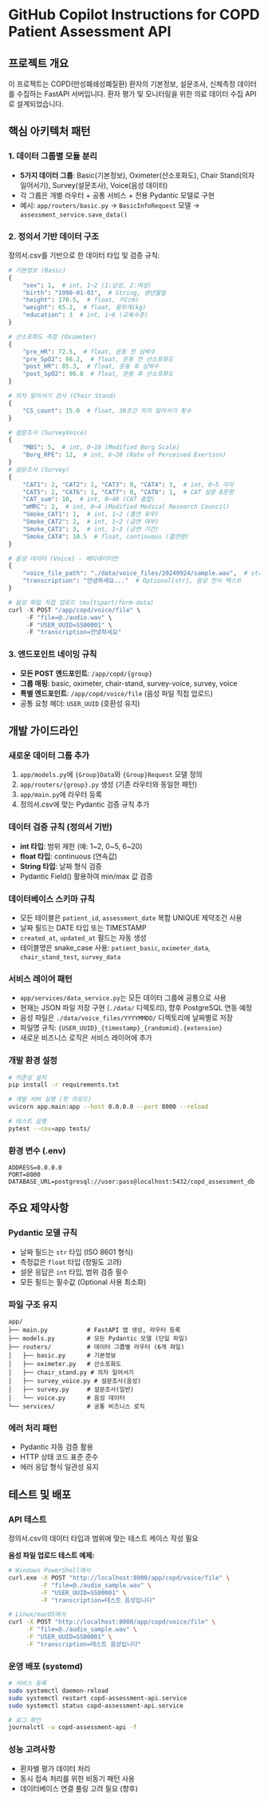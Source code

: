 # GitHub Copilot Instructions for COPD Patient Assessment API

## 프로젝트 개요
이 프로젝트는 COPD(만성폐쇄성폐질환) 환자의 기본정보, 설문조사, 신체측정 데이터를 수집하는 FastAPI 서버입니다. 환자 평가 및 모니터링을 위한 의료 데이터 수집 API로 설계되었습니다.

## 핵심 아키텍처 패턴

### 1. 데이터 그룹별 모듈 분리
- **5가지 데이터 그룹**: Basic(기본정보), Oximeter(산소포화도), Chair Stand(의자 일어서기), Survey(설문조사), Voice(음성 데이터)
- 각 그룹은 개별 라우터 + 공통 서비스 + 전용 Pydantic 모델로 구현
- 예시: `app/routers/basic.py` → `BasicInfoRequest` 모델 → `assessment_service.save_data()`

### 2. 정의서 기반 데이터 구조
정의서.csv를 기반으로 한 데이터 타입 및 검증 규칙:
```python
# 기본정보 (Basic)
{
    "sex": 1,  # int, 1~2 (1:남성, 2:여성)
    "birth": "1990-01-01",  # String, 생년월일
    "height": 170.5,  # float, 키(cm)
    "weight": 65.2,  # float, 몸무게(kg)
    "education": 3  # int, 1~6 (교육수준)
}

# 산소포화도 측정 (Oximeter)
{
    "pre_HR": 72.5,  # float, 운동 전 심박수
    "pre_SpO2": 98.2,  # float, 운동 전 산소포화도
    "post_HR": 85.3,  # float, 운동 후 심박수  
    "post_SpO2": 96.8  # float, 운동 후 산소포화도
}

# 의자 일어서기 검사 (Chair Stand)
{
    "CS_count": 15.0  # float, 30초간 의자 일어서기 횟수
}

# 설문조사 (SurveyVoice)
{
    "MBS": 5,  # int, 0~10 (Modified Borg Scale)
    "Borg_RPE": 12,  # int, 6~20 (Rate of Perceived Exertion)
}
# 설문조사 (Survey)
{
    "CAT1": 2, "CAT2": 1, "CAT3": 0, "CAT4": 3,  # int, 0~5 각각
    "CAT5": 2, "CAT6": 1, "CAT7": 0, "CAT8": 1,  # CAT 설문 8문항
    "CAT_sum": 10,  # int, 0~40 (CAT 총합)
    "mMRC": 2,  # int, 0~4 (Modified Medical Research Council)
    "Smoke_CAT1": 1,  # int, 1~2 (흡연 유무)
    "Smoke_CAT2": 2,  # int, 1~2 (금연 여부)
    "Smoke_CAT3": 3,  # int, 1~3 (금연 기간)
    "Smoke_CAT4": 10.5  # float, continuous (흡연량)
}

# 음성 데이터 (Voice) - 메타데이터만
{
    "voice_file_path": "./data/voice_files/20240924/sample.wav",  # str, 음성 파일 경로
    "transcription": "안녕하세요..."  # Optional[str], 음성 전사 텍스트
}

# 음성 파일 직접 업로드 (multipart/form-data)
curl -X POST "/app/copd/voice/file" \
     -F "file=@./audio.wav" \
     -F "USER_UUID=SS00001" \
     -F "transcription=안녕하세요"
```

### 3. 엔드포인트 네이밍 규칙
- **모든 POST 엔드포인트**: `/app/copd/{group}`
- **그룹 매핑**: basic, oximeter, chair-stand, survey-voice, survey, voice
- **특별 엔드포인트**: `/app/copd/voice/file` (음성 파일 직접 업로드)
- 공통 요청 헤더: `USER_UUID` (호환성 유지)

## 개발 가이드라인

### 새로운 데이터 그룹 추가
1. `app/models.py`에 `{Group}Data`와 `{Group}Request` 모델 정의
2. `app/routers/{group}.py` 생성 (기존 라우터와 동일한 패턴)
3. `app/main.py`에 라우터 등록
4. 정의서.csv에 맞는 Pydantic 검증 규칙 추가

### 데이터 검증 규칙 (정의서 기반)
- **int 타입**: 범위 제한 (예: 1~2, 0~5, 6~20)
- **float 타입**: continuous (연속값)
- **String 타입**: 날짜 형식 검증
- Pydantic Field() 활용하여 min/max 값 검증

### 데이터베이스 스키마 규칙
- 모든 테이블은 `patient_id`, `assessment_date` 복합 UNIQUE 제약조건 사용
- 날짜 필드는 DATE 타입 또는 TIMESTAMP
- `created_at`, `updated_at` 필드는 자동 생성
- 테이블명은 snake_case 사용: `patient_basic`, `oximeter_data`, `chair_stand_test`, `survey_data`

### 서비스 레이어 패턴
- `app/services/data_service.py`는 모든 데이터 그룹에 공통으로 사용
- 현재는 JSON 파일 저장 구현 (`./data/` 디렉토리), 향후 PostgreSQL 연동 예정
- 음성 파일은 `./data/voice_files/YYYYMMDD/` 디렉토리에 날짜별로 저장
- 파일명 규칙: `{USER_UUID}_{timestamp}_{randomid}.{extension}`
- 새로운 비즈니스 로직은 서비스 레이어에 추가

### 개발 환경 설정
```bash
# 의존성 설치
pip install -r requirements.txt

# 개발 서버 실행 (핫 리로드)
uvicorn app.main:app --host 0.0.0.0 --port 8000 --reload

# 테스트 실행
pytest --cov=app tests/
```

### 환경 변수 (.env)
```env
ADDRESS=0.0.0.0
PORT=8000
DATABASE_URL=postgresql://user:pass@localhost:5432/copd_assessment_db
```

## 주요 제약사항

### Pydantic 모델 규칙
- 날짜 필드는 `str` 타입 (ISO 8601 형식)
- 측정값은 `float` 타입 (정밀도 고려)
- 설문 응답은 `int` 타입, 범위 검증 필수
- 모든 필드는 필수값 (Optional 사용 최소화)

### 파일 구조 유지
```
app/
├── main.py           # FastAPI 앱 생성, 라우터 등록
├── models.py         # 모든 Pydantic 모델 (단일 파일)
├── routers/          # 데이터 그룹별 라우터 (6개 파일)
│   ├── basic.py      # 기본정보
│   ├── oximeter.py   # 산소포화도
│   ├── chair_stand.py # 의자 일어서기
│   ├── survey_voice.py # 설문조사(음성)
│   ├── survey.py     # 설문조사(일반)
│   └── voice.py      # 음성 데이터
└── services/         # 공통 비즈니스 로직
```

### 에러 처리 패턴
- Pydantic 자동 검증 활용
- HTTP 상태 코드 표준 준수
- 에러 응답 형식 일관성 유지

## 테스트 및 배포

### API 테스트
정의서.csv의 데이터 타입과 범위에 맞는 테스트 케이스 작성 필요

**음성 파일 업로드 테스트 예제:**
```bash
# Windows PowerShell에서
curl.exe -X POST "http://localhost:8000/app/copd/voice/file" \
         -F "file=@./audio_sample.wav" \
         -F "USER_UUID=SS00001" \
         -F "transcription=테스트 음성입니다"

# Linux/macOS에서
curl -X POST "http://localhost:8000/app/copd/voice/file" \
     -F "file=@./audio_sample.wav" \
     -F "USER_UUID=SS00001" \
     -F "transcription=테스트 음성입니다"
```

### 운영 배포 (systemd)
```bash
# 서비스 등록
sudo systemctl daemon-reload
sudo systemctl restart copd-assessment-api.service
sudo systemctl status copd-assessment-api.service

# 로그 확인
journalctl -u copd-assessment-api -f
```

### 성능 고려사항
- 환자별 평가 데이터 처리
- 동시 접속 처리를 위한 비동기 패턴 사용
- 데이터베이스 연결 풀링 고려 필요 (향후)